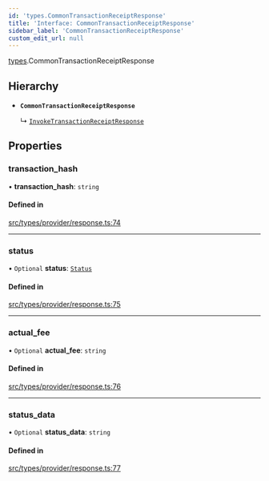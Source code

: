```yaml
---
id: 'types.CommonTransactionReceiptResponse'
title: 'Interface: CommonTransactionReceiptResponse'
sidebar_label: 'CommonTransactionReceiptResponse'
custom_edit_url: null
---
```


[types](../namespaces/types.md).CommonTransactionReceiptResponse

## Hierarchy

- **`CommonTransactionReceiptResponse`**

  ↳ [`InvokeTransactionReceiptResponse`](types.InvokeTransactionReceiptResponse.md)

## Properties

### transaction_hash

• **transaction_hash**: `string`

#### Defined in

[src/types/provider/response.ts:74](https://github.com/0xs34n/starknet.js/blob/develop/src/types/provider/response.ts#L74)

---

### status

• `Optional` **status**: [`Status`](../namespaces/types.md#status)

#### Defined in

[src/types/provider/response.ts:75](https://github.com/0xs34n/starknet.js/blob/develop/src/types/provider/response.ts#L75)

---

### actual_fee

• `Optional` **actual_fee**: `string`

#### Defined in

[src/types/provider/response.ts:76](https://github.com/0xs34n/starknet.js/blob/develop/src/types/provider/response.ts#L76)

---

### status_data

• `Optional` **status_data**: `string`

#### Defined in

[src/types/provider/response.ts:77](https://github.com/0xs34n/starknet.js/blob/develop/src/types/provider/response.ts#L77)
